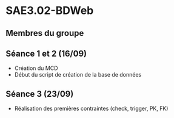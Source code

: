 # SAE3.02-BDWeb

## Membres du groupe

## Séance 1 et 2 (16/09)
- Création du MCD
- Début du script de création de la base de données

## Séance 3 (23/09)
- Réalisation des premières contraintes (check, trigger, PK, FK)
